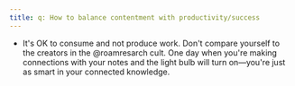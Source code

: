 ```yaml
---
title: q: How to balance contentment with productivity/success
---
```


- It's OK to consume and not produce work. Don't compare yourself to the creators in the @roamresarch cult. One day when you're making connections with your notes and the light bulb will turn on—you're just as smart in your connected knowledge.
